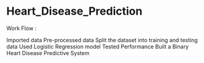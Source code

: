 # Heart_Disease_Prediction

Work Flow :

 Imported data
 Pre-processed data
 Split the dataset into training and testing data
 Used Logistic Regression model
 Tested Performance
 Built a Binary Heart Disease Predictive System
